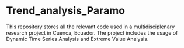 # Trend_analysis_Paramo
This repository stores all the relevant code used in a multidisciplenary research project in Cuenca, Ecuador. The project includes the usage of Dynamic Time Series Analysis and Extreme Value Analysis.
